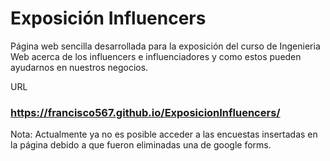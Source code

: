 # Exposición Influencers
Página web sencilla desarrollada para la exposición del curso de Ingenieria Web acerca de los influencers e influenciadores y como estos pueden ayudarnos en nuestros negocios.

URL 
###  https://francisco567.github.io/ExposicionInfluencers/

Nota: Actualmente ya no es posible acceder a las encuestas insertadas en la página debido a que fueron eliminadas una de google forms.
